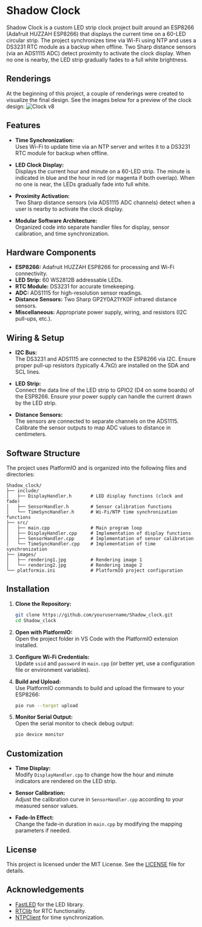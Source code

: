 # Shadow Clock

Shadow Clock is a custom LED strip clock project built around an ESP8266 (Adafruit HUZZAH ESP8266) that displays the current time on a 60-LED circular strip. The project synchronizes time via Wi-Fi using NTP and uses a DS3231 RTC module as a backup when offline. Two Sharp distance sensors (via an ADS1115 ADC) detect proximity to activate the clock display. When no one is nearby, the LED strip gradually fades to a full white brightness.

## Renderings

At the beginning of this project, a couple of renderings were created to visualize the final design. See the images below for a preview of the clock design:
![Clock v8](https://github.com/user-attachments/assets/3bf70655-fe4f-40c6-b2c7-97066f50ab22)

## Features

- **Time Synchronization:**  
  Uses Wi-Fi to update time via an NTP server and writes it to a DS3231 RTC module for backup when offline.

- **LED Clock Display:**  
  Displays the current hour and minute on a 60-LED strip. The minute is indicated in blue and the hour in red (or magenta if both overlap). When no one is near, the LEDs gradually fade into full white.

- **Proximity Activation:**  
  Two Sharp distance sensors (via ADS1115 ADC channels) detect when a user is nearby to activate the clock display.

- **Modular Software Architecture:**  
  Organized code into separate handler files for display, sensor calibration, and time synchronization.

## Hardware Components

- **ESP8266:** Adafruit HUZZAH ESP8266 for processing and Wi-Fi connectivity.
- **LED Strip:** 60 WS2812B addressable LEDs.
- **RTC Module:** DS3231 for accurate timekeeping.
- **ADC:** ADS1115 for high-resolution sensor readings.
- **Distance Sensors:** Two Sharp GP2Y0A21YK0F infrared distance sensors.
- **Miscellaneous:** Appropriate power supply, wiring, and resistors (I2C pull-ups, etc.).

## Wiring & Setup

- **I2C Bus:**  
  The DS3231 and ADS1115 are connected to the ESP8266 via I2C. Ensure proper pull-up resistors (typically 4.7kΩ) are installed on the SDA and SCL lines.
  
- **LED Strip:**  
  Connect the data line of the LED strip to GPIO2 (D4 on some boards) of the ESP8266. Ensure your power supply can handle the current drawn by the LED strip.
  
- **Distance Sensors:**  
  The sensors are connected to separate channels on the ADS1115. Calibrate the sensor outputs to map ADC values to distance in centimeters.

## Software Structure

The project uses PlatformIO and is organized into the following files and directories:

```
Shadow_clock/
├── include/
│   ├── DisplayHandler.h       # LED display functions (clock and fade)
│   ├── SensorHandler.h        # Sensor calibration functions
│   └── TimeSyncHandler.h      # Wi-Fi/NTP time synchronization functions
├── src/
│   ├── main.cpp               # Main program loop
│   ├── DisplayHandler.cpp     # Implementation of display functions
│   ├── SensorHandler.cpp      # Implementation of sensor calibration
│   └── TimeSyncHandler.cpp    # Implementation of time synchronization
├── images/
│   ├── rendering1.jpg         # Rendering image 1
│   └── rendering2.jpg         # Rendering image 2
└── platformio.ini             # PlatformIO project configuration
```

## Installation

1. **Clone the Repository:**

   ```bash
   git clone https://github.com/yourusername/Shadow_clock.git
   cd Shadow_clock
   ```

2. **Open with PlatformIO:**  
   Open the project folder in VS Code with the PlatformIO extension installed.

3. **Configure Wi-Fi Credentials:**  
   Update `ssid` and `password` in `main.cpp` (or better yet, use a configuration file or environment variables).

4. **Build and Upload:**  
   Use PlatformIO commands to build and upload the firmware to your ESP8266:

   ```bash
   pio run --target upload
   ```

5. **Monitor Serial Output:**  
   Open the serial monitor to check debug output:

   ```bash
   pio device monitor
   ```

## Customization

- **Time Display:**  
  Modify `DisplayHandler.cpp` to change how the hour and minute indicators are rendered on the LED strip.
  
- **Sensor Calibration:**  
  Adjust the calibration curve in `SensorHandler.cpp` according to your measured sensor values.
  
- **Fade-In Effect:**  
  Change the fade-in duration in `main.cpp` by modifying the mapping parameters if needed.

## License

This project is licensed under the MIT License. See the [LICENSE](LICENSE) file for details.

## Acknowledgements

- [FastLED](http://fastled.io/) for the LED library.
- [RTClib](https://github.com/adafruit/RTClib) for RTC functionality.
- [NTPClient](https://github.com/arduino-libraries/NTPClient) for time synchronization.
